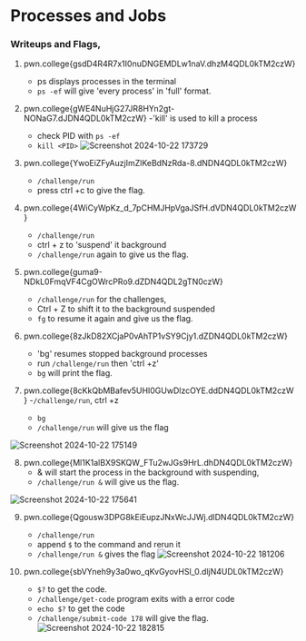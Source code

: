 # Processes and Jobs
### Writeups and Flags, 

1) pwn.college{gsdD4R4R7x1I0nuDNGEMDLw1naV.dhzM4QDL0kTM2czW}
    - ps displays processes in the terminal
    - `ps -ef` will give 'every process' in 'full' format. 

2) pwn.college{gWE4NuHjG27JR8HYn2gt-NONaG7.dJDN4QDL0kTM2czW}
    -'kill' is used to kill a process
    - check PID with `ps -ef`
    - `kill <PID>`
![Screenshot 2024-10-22 173729](https://github.com/user-attachments/assets/0e909c9e-bd94-43e2-ae8c-6425505aabb4)

3) pwn.college{YwoEiZFyAuzjImZlKeBdNzRda-8.dNDN4QDL0kTM2czW}
    - `/challenge/run`
    - press ctrl +c to give the flag.

4) pwn.college{4WiCyWpKz_d_7pCHMJHpVgaJSfH.dVDN4QDL0kTM2czW}
    - `/challenge/run`
    - ctrl + z to 'suspend' it background
    - `/challenge/run` again to give us the flag. 

5) pwn.college{guma9-NDkL0FmqVF4CgOWrcPRo9.dZDN4QDL2gTN0czW}
    - `/challenge/run` for the challenges,
    - Ctrl + Z to shift it to the background suspended
    - `fg` to resume it again and give us the flag.

6) pwn.college{8zJkD82XCjaP0vAhTP1vSY9Cjy1.dZDN4QDL0kTM2czW}
    - 'bg' resumes stopped background processes
    - run `/challenge/run` then  'ctrl +z' 
    - `bg` will print the flag.  

7) pwn.college{8cKkQbMBafev5UHI0GUwDlzcOYE.ddDN4QDL0kTM2czW}
    -`/challenge/run`, ctrl +z
    - `bg`
    - `/challenge/run` will give us the flag 

![Screenshot 2024-10-22 175149](https://github.com/user-attachments/assets/acec90a7-238f-4cc6-8272-62faf51ad839)

8) pwn.college{Ml1K1alBX9SKQW_FTu2wJGs9HrL.dhDN4QDL0kTM2czW}
    - & will start the process in the background with suspending, 
    - `/challenge/run &` will give us the flag. 

![Screenshot 2024-10-22 175641](https://github.com/user-attachments/assets/64dda2fe-6d19-46f6-9094-f88942fbcd01)

9) pwn.college{Qgousw3DPG8kEiEupzJNxWcJJWj.dlDN4QDL0kTM2czW}
    - `/challenge/run`
    - append `$` to the command and rerun it
    - `/challenge/run &` gives the flag
![Screenshot 2024-10-22 181206](https://github.com/user-attachments/assets/09c86f04-97ee-4e7b-8638-15d7349ebbd7)

10) pwn.college{sbVYneh9y3a0wo_qKvGyovHSl_0.dljN4UDL0kTM2czW}
    - `$?` to get the code. 
    - `/challenge/get-code` program exits with a error code
    - `echo $?` to get the code
    - `/challenge/submit-code 178` will give the flag.
![Screenshot 2024-10-22 182815](https://github.com/user-attachments/assets/ef1426e3-476d-477b-9eab-a6e4f603d263)
   
